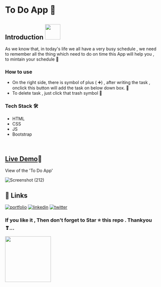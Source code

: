 # To Do App 📄 

<h2> Introduction  <img src="https://2.bp.blogspot.com/-SQ9xOioiu-I/XgAGrGzuJ3I/AAAAAAAWdDk/gTqE5fiG9iE4yt27vIUgu1D0YHGnPpXIQCLcBGAsYHQ/s1600/AW4119678_08.gif" width="50"    height="50" ></h2>
<p> As we know that, in today's life we all have a very busy schedule , we need to remember all the thing which need to do on time
  this App will help you , to mintain your schedule 📃 </p>


<h3> How to use </h3>
<ul>
  <li> On the right side, there is symbol of plus ( ➕)  , after writing the task , onclick this button will add the task on below down box. 🌼 </li>
  <li> To delete task , just click that trash symbol 🌻 </li>
  </ul>


  <h3>Tech Stack 🛠</h3>
  <ul>
    <li>HTML</li>
        <li>CSS</li>
        <li>JS</li>
  <li>Bootstrap</li>
   
  </ul>
  <br>


 
  <h2> <a href="https://meeta.dns.army/sites/todoApp/" >Live Demo</a>🍁 </h2>


<p> View of the 'To Do App' </p>

![Screenshot (212)](https://user-images.githubusercontent.com/69325431/144281164-ac023729-c7e1-419c-939c-e47a0a1d0214.png)






## 🔗 Links
[![portfolio](https://img.shields.io/badge/my_portfolio-000?style=for-the-badge&logo=ko-fi&logoColor=white)](https://meeta.dns.army/)
[![linkedin](https://img.shields.io/badge/linkedin-0A66C2?style=for-the-badge&logo=linkedin&logoColor=white)](https://www.linkedin.com/in/meeta-haldar-601b41203/?locale=en_US)
[![twitter](https://img.shields.io/badge/twitter-1DA1F2?style=for-the-badge&logo=twitter&logoColor=white)](https://twitter.com/Meeta_boss)

  
  <h3> If you like it , Then don't forget to Star ⭐ this repo . Thankyou ❣... </h3>
  
  
  <img src="https://www.icegif.com/wp-content/uploads/icegif-1435.gif" width="150"    height="150" >
